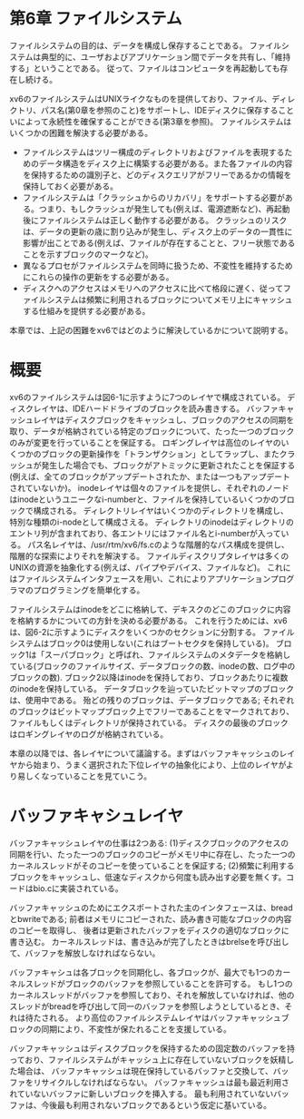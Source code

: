 第6章 ファイルシステム
=====================

ファイルシステムの目的は、データを構成し保存することである。
ファイルシステムは典型的に、ユーザおよびアプリケーション間でデータを共有し、「維持する」ということである。
従って、ファイルはコンピュータを再起動しても存在し続ける。

xv6のファイルシステムはUNIXライクなものを提供しており、ファイル、ディレクトリ、パス名(第0章を参照のこと)をサポートし、IDEディスクに保存することいによって永続性を確保することができる(第3章を参照)。
ファイルシステムはいくつかの困難を解決する必要がある。

* ファイルシステムはツリー構成のディレクトリおよびファイルを表現するためのデータ構造をディスク上に構築する必要がある。また各ファイルの内容を保持するための識別子と、どのディスクエリアがフリーであるかの情報を保持しておく必要がある。
* ファイルシステムは「クラッシュからのリカバリ」をサポートする必要がある。つまり、もしクラッシュが発生しても(例えば、電源遮断など)、再起動後にファイルシステムは正しく動作する必要がある。
クラッシュのリスクは、データの更新の歳に割り込みが発生し、ディスク上のデータの一貫性に影響が出ことである(例えば、ファイルが存在することと、フリー状態であることを示すブロックのマークなど)。
* 異なるプロセがファイルシステムを同時に扱うため、不変性を維持するためにこれらの操作の更新をする必要がある。
* ディスクへのアクセスはメモリへのアクセスに比べて格段に遅く、従ってファイルシステムは頻繁に利用されるブロックについてメモリ上にキャッシュする仕組みを提供する必要がある。

本章では、上記の困難をxv6ではどのように解決しているかについて説明する。

# 概要

xv6のファイルシステムは図6-1に示すように7つのレイヤで構成されている。
ディスクレイヤは、IDEハードドライブのブロックを読み書きする。
バッファキャッシュレイヤはディスクブロックをキャッシュし、ブロックのアクセスの同期を取り、データが格納されている特定のブロックについて、たった一つのブロックのみが変更を行っていることを保証する。
ロギングレイヤは高位のレイヤのいくつかのブロックの更新操作を「トランザクション」としてラップし、またクラッシュが発生した場合でも、ブロックがアトミックに更新されたことを保証する(例えば、全てのブロックがアップデートされたか、または一つもアップデートされていないか)。
inodeレイヤは個々のファイルを提供し、それぞれのノードはinodeというユニークなi-numberと、ファイルを保持しているいくつかのブロックで構成される。
ディレクトリレイヤはいくつかのディレクトリを構成し、特別な種類のi-nodeとして構成さえる。
ディレクトリのinodeはディレクトリのエントリ列が含まれており、各エントリにはファイル名とi-numberが入っている。
パス名レイヤは、/usr/rtm/xv6/fs.cのような階層的なパス構成を提供し、階層的な探索によりそれを解決する。
ファイルディスクリプタレイヤは多くのUNIXの資源を抽象化する(例えば、パイプやデバイス、ファイルなど)。
これにはファイルシステムインタフェースを用い、これによりアプリケーションプログラマのプログラミングを簡単化する。

ファイルシステムはinodeをどこに格納して、デキスクのどこのブロックに内容を格納するかについての方針を決める必要がある。
これを行うためには、xv6は、図6-2に示すようにディスクをいくつかのセクションに分割する。
ファイルシステムはブロック0は使用しない(これはブートセクタを保持している)。
ブロック1は「スーパブロック」と呼ばれ、ファイルシステムのメタデータを格納している(ブロックのファイルサイズ、データブロックの数、inodeの数、ログ中のブロックの数).
ブロック2以降はinodeを保持しており、ブロックあたりに複数のinodeを保持している。
データブロックを辿っていたビットマップのブロックは、使用中である。
殆どの残りのブロックは、データブロックである; それぞれのブロックはビットマップブロック上でフリーであることをマークされており、ファイルもしくはディレクトリが保持されている。
ディスクの最後のブロックはロギングレイヤのログが格納されている。

本章の以降では、各レイヤについて議論する。まずはバッファキャッシュのレイヤから始まり、うまく選択された下位レイヤの抽象化により、上位のレイヤがより易しくなっていることを見ていこう。

# バッファキャシュレイヤ

バッファキャッシュレイヤの仕事は2つある: (1)ディスクブロックのアクセスの同期を行い、たった一つのブロックのコピーがメモリ中に存在し、たった一つのカーネルスレッドがそのコピーを使っていることを保証する;
(2)頻繁に利用するブロックをキャッシュし、低速なディスクから何度も読み出す必要を無くす。コードはbio.cに実装されている。

バッファキャッシュのためにエクスポートされた主のインタフェースは、breadとbwriteである; 前者はメモリにコピーされた、読み書き可能なブロックの内容のコピーを取得し、
後者は更新されたバッファをディスクの適切なブロックに書き込む。
カーネルスレッドは、書き込みが完了したときはbrelseを呼び出して、バッファを解放しなければならない。

バッファキャシュは各ブロックを同期化し、各ブロックが、最大でも1つのカーネルスレッドがブロックのバッファを参照していることを許可する。
もし1つのカーネルスレッドがバッファを参照しており、それを解放していなければ、他のスレッドがbreadを呼び出して同一のバッファを参照しようとしているとき、それは待たされる。
より高位のファイルシステムレイヤはバッファキャッシュブロックの同期により、不変性が保たれることを支援している。

バッファキャッシュはディスクブロックを保持するための固定数のバッファを持っており、ファイルシステムがキャッシュ上に存在していないブロックを妖精した場合は、
バッファキャッシュは現在保持しているバッファと交換して、バッファをリサイクルしなければならない。
バッファキャッシュは最も最近利用されていないバッファに新しいブロックを挿入する。
最も利用されていないバッファは、今後最も利用されないブロックであるという仮定に基いている。
